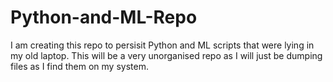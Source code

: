 # Python-and-ML-Repo
I am creating this repo to persisit Python and ML scripts that were lying in my old laptop.
This will be a very unorganised repo as I will just be dumping files as I find them on my system.
